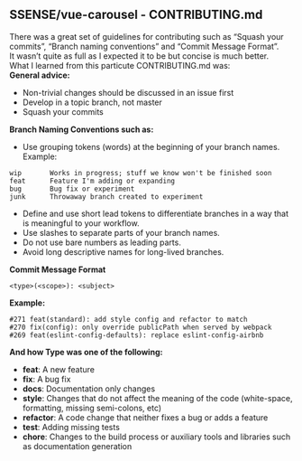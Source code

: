 ## SSENSE/vue-carousel - CONTRIBUTING.md
There was a great set of guidelines for contributing such as “Squash your commits”, “Branch naming conventions” and “Commit Message Format”.  
It wasn’t quite as full as I expected it to be but concise is much better.  
What I learned from this particute CONTRIBUTING.md was:  
**General advice:**  
* Non-trivial changes should be discussed in an issue first  
* Develop in a topic branch, not master  
* Squash your commits  


**Branch Naming Conventions such as:**  
* Use grouping tokens (words) at the beginning of your branch names. Example:  
```
wip       Works in progress; stuff we know won't be finished soon  
feat      Feature I'm adding or expanding  
bug       Bug fix or experiment  
junk      Throwaway branch created to experiment
```  
* Define and use short lead tokens to differentiate branches in a way that is meaningful to your workflow.  
* Use slashes to separate parts of your branch names.  
* Do not use bare numbers as leading parts.  
* Avoid long descriptive names for long-lived branches.  

**Commit Message Format**  
```  
<type>(<scope>): <subject>  
```  
**Example:**  
```  
#271 feat(standard): add style config and refactor to match  
#270 fix(config): only override publicPath when served by webpack   
#269 feat(eslint-config-defaults): replace eslint-config-airbnb  
```  
**And how Type was one of the following:**  
* **feat**: A new feature  
* **fix**: A bug fix  
* **docs**: Documentation only changes  
* **style**: Changes that do not affect the meaning of the code (white-space, formatting, missing semi-colons, etc)  
* **refactor**: A code change that neither fixes a bug or adds a feature  
* **test**: Adding missing tests  
* **chore**: Changes to the build process or auxiliary tools and libraries such as documentation generation  
